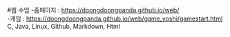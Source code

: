 #웹 수업
-홈페이지 : https://doongdoongpanda.github.io/web/<br>
-게임 : https://doongdoongpanda.github.io/web/game_yoshi/gamestart.html<br>
C, Java, Linux, Github, Markdown, Html

